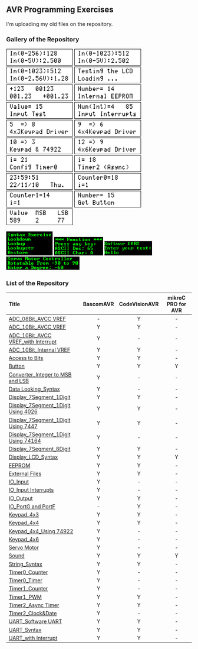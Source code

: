 ## AVR Programming Exercises

I'm uploading my old files on the repository.

### Gallery of the Repository
![](ADC_08Bit_AVCC%20VREF/Simulate/Album.png)
![](ADC_10Bit_AVCC%20VREF/Simulate/Album.png)
![](ADC_10Bit_Internal%20VREF/Simulate/Album.png)
![](Display_LCD_Syntax/Simulate/Album.png)
![](String_Syntax/Simulate/Album.png)
![](EEPROM/Simulate/Album.png)
![](IO_Input/Simulate/Album.png)
![](IO_Input%20Interrupts/Simulate/Album.png)
![](Keypad_4x3/Simulate/Album.png)
![](Keypad_4x4/Simulate/Album.png)
![](Keypad_4x4_Using%2074922/Simulate/Album.png)
![](Keypad_4x6/Simulate/Album.png)
![](Timer0_Timer/Simulate/Album.png)
![](Timer2_Async%20Timer/Simulate/Album.png)
![](Timer2_Clock&Date/Simulate/Album.png)
![](Timer0_Counter/Simulate/Album.png)
![](Timer1_Counter/Simulate/Album.png)
![](Button/Simulate/Album.png)
![](Converter_Integer%20to%20MSB%20and%20LSB/Simulate/Album.png)

![](Data%20Looking_Syntax/Simulate/Album.png)
![](UART_Syntax/Simulate/Album.png)
![](UART_Software%20UART/Simulate/Album.png)
![](Servo%20Motor/Simulate/Album.png)

### List of the Repository

|Title|BascomAVR|CodeVisionAVR|mikroC PRO for AVR|
|:----|:-------:|:-----------:|:----------------:|
|[ADC_08Bit_AVCC VREF](ADC_08Bit_AVCC%20VREF)|-|Y|-|
|[ADC_10Bit_AVCC VREF](ADC_10Bit_AVCC%20VREF)|Y|Y|-|
|[ADC_10Bit_AVCC VREF_with Interrupt](ADC_10Bit_AVCC%20VREF_with%20Interrupt)|Y|-|-|
|[ADC_10Bit_Internal VREF](ADC_10Bit_Internal%20VREF)|Y|Y|-|
|[Access to Bits](Access%20to%20Bits)|Y|Y|-|
|[Button](Button)|Y|Y|Y|
|[Converter_Integer to MSB and LSB](Converter_Integer%20to%20MSB%20and%20LSB)|Y|-|-|
|[Data Looking_Syntax](Data%20Looking_Syntax)|Y|-|-|
|[Display_7Segment_1Digit](Display_7Segment_1Digit)|Y|Y|-|
|[Display_7Segment_1Digit Using 4026](Display_7Segment_1Digit%20Using%204026)|Y|Y|-|
|[Display_7Segment_1Digit Using 7447](Display_7Segment_1Digit%20Using%207447)|Y|Y|-|
|[Display_7Segment_1Digit Using 74164](Display_7Segment_1Digit%20Using%2074164)|Y|-|-|
|[Display_7Segment_8Digit](Display_7Segment_8Digit)|Y|Y|-|
|[Display_LCD_Syntax](Display_LCD_Syntax)|Y|Y|Y|
|[EEPROM](EEPROM)|Y|Y|-|
|[External Files](External%20Files)|Y|Y|-|
|[IO_Input](IO_Input)|Y|-|-|
|[IO_Input Interrupts](IO_Input%20Interrupts)|Y|-|-|
|[IO_Output](IO_Output)|Y|Y|-|
|[IO_PortG and PortF](IO_PortG%20and%20PortF)|-|Y|-|
|[Keypad_4x3](Keypad_4x3)|Y|Y|-|
|[Keypad_4x4](Keypad_4x4)|Y|Y|-|
|[Keypad_4x4_Using 74922](Keypad_4x4_Using%2074922)|Y|-|-|
|[Keypad_4x6](Keypad_4x6)|Y|-|-|
|[Servo Motor](Servo%20Motor)|Y|-|-|
|[Sound](Sound)|Y|Y|Y|
|[String_Syntax](String_Syntax)|Y|Y|-|
|[Timer0_Counter](Timer0_Counter)|Y|-|-|
|[Timer0_Timer](Timer0_Timer)|Y|-|-|
|[Timer1_Counter](Timer1_Counter)|Y|-|-|
|[Timer1_PWM](Timer1_PWM)|Y|Y|-|
|[Timer2_Async Timer](Timer2_Async%20Timer)|Y|Y|-|
|[Timer2_Clock&Date](Timer2_Clock&Date)|Y|-|-|
|[UART_Software UART](UART_Software%20UART)|Y|Y|-|
|[UART_Syntax](UART_Syntax)|Y|Y|-|
|[UART_with Interrupt](UART_with%20Interrupt)|Y|Y|-|




